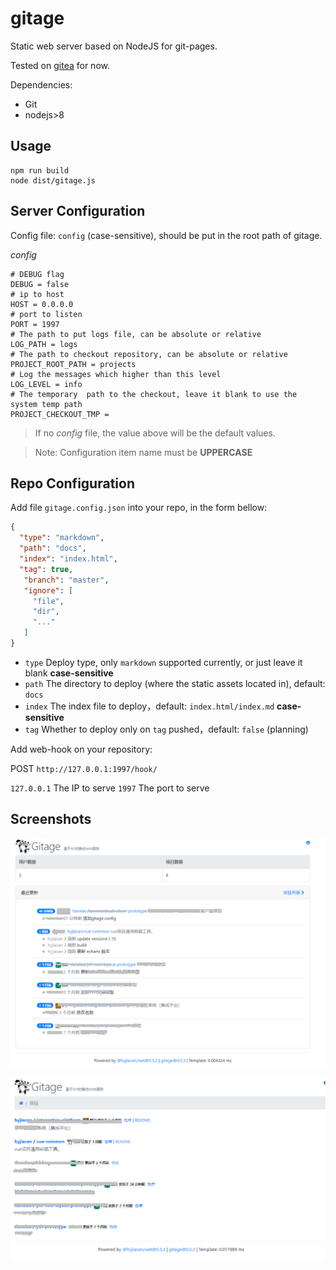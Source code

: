 # gitage

Static web server based on NodeJS for git-pages.

Tested on [gitea](https://gitea.io/) for now.

Dependencies:

- Git 
- nodejs>8

## Usage

```shell script
npm run build
node dist/gitage.js
```

## Server Configuration

Config file: `config` (case-sensitive), should be put in the root path of gitage.

*config*
```
# DEBUG flag
DEBUG = false
# ip to host
HOST = 0.0.0.0
# port to listen
PORT = 1997
# The path to put logs file, can be absolute or relative 
LOG_PATH = logs
# The path to checkout repository, can be absolute or relative
PROJECT_ROOT_PATH = projects
# Log the messages which higher than this level
LOG_LEVEL = info
# The temporary  path to the checkout, leave it blank to use the system temp path
PROJECT_CHECKOUT_TMP = 
```

> If no _config_ file, the value above will be the default values.

> Note: Configuration item name must be **UPPERCASE**

## Repo Configuration

Add file `gitage.config.json` into your repo, in the form bellow:

```json
{
  "type": "markdown",
  "path": "docs",
  "index": "index.html",
  "tag": true,
   "branch": "master",
   "ignore": [
     "file",
     "dir",
     "..."
   ]
}
```

- `type` Deploy type, only `markdown` supported currently, or just leave it blank **case-sensitive**
- `path` The directory to deploy (where the static assets located in), default: `docs`
- `index` The index file to deploy，default: `index.html/index.md` **case-sensitive**
- `tag` Whether to deploy only on `tag` pushed，default: `false` (planning)

Add web-hook on your repository:

POST `http://127.0.0.1:1997/hook/`


`127.0.0.1` The IP to serve
`1997` The port to serve

## Screenshots

![1](./docs/images/1.png)

![2](./docs/images/2.png)
